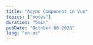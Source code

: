```yaml
---
title: "Async Component in Vue"
topics: ["notes"]
duration: "5min"
pubDate: "October 08 2023"
lang: "en-us"
---
```

